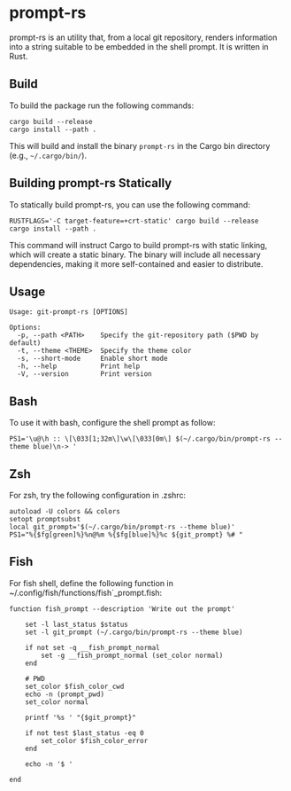 prompt-rs
==========

prompt-rs is an utility that, from a local git repository, renders information
into a string suitable to be embedded in the shell prompt. It is written in Rust.

Build
-----
To build the package run the following commands:

```
cargo build --release
cargo install --path .
```

This will build and install the binary `prompt-rs` in the Cargo bin directory (e.g., `~/.cargo/bin/`).

Building prompt-rs Statically
-----------------------------

To statically build prompt-rs, you can use the following command:

```
RUSTFLAGS='-C target-feature=+crt-static' cargo build --release
cargo install --path .
```

This command will instruct Cargo to build prompt-rs with static linking, which will create a static binary.
The binary will include all necessary dependencies, making it more self-contained and easier to distribute.

Usage
-----

```
Usage: git-prompt-rs [OPTIONS]

Options:
  -p, --path <PATH>    Specify the git-repository path ($PWD by default)
  -t, --theme <THEME>  Specify the theme color
  -s, --short-mode     Enable short mode
  -h, --help           Print help
  -V, --version        Print version
```

Bash
----

To use it with bash, configure the shell prompt as follow:

`PS1='\u@\h :: \[\033[1;32m\]\w\[\033[0m\] $(~/.cargo/bin/prompt-rs --theme blue)\n-> '`

Zsh
---

For zsh, try the following configuration in .zshrc:

```
autoload -U colors && colors
setopt promptsubst
local git_prompt='$(~/.cargo/bin/prompt-rs --theme blue)'
PS1="%{$fg[green]%}%n@%m %{$fg[blue]%}%c ${git_prompt} %# "
```

Fish
----

For fish shell, define the following function in
~/.config/fish/functions/fish`_prompt.fish:

```
function fish_prompt --description 'Write out the prompt'

    set -l last_status $status
    set -l git_prompt (~/.cargo/bin/prompt-rs --theme blue)

    if not set -q __fish_prompt_normal
        set -g __fish_prompt_normal (set_color normal)
    end

    # PWD
    set_color $fish_color_cwd
    echo -n (prompt_pwd)
    set_color normal

    printf '%s ' "{$git_prompt}"

    if not test $last_status -eq 0
        set_color $fish_color_error
    end

    echo -n '$ '

end
```
